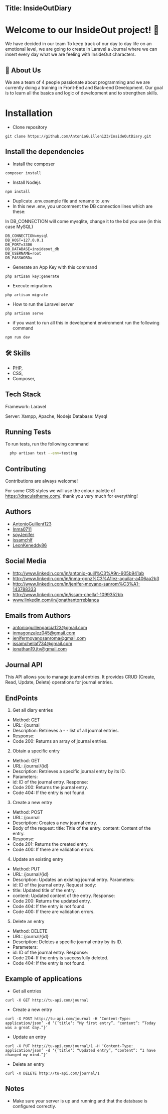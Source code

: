 ## Title: InsideOutDiary








# Welcome to our InsideOut project! 👋

We have decided in our team To keep track of our day to day life on an emotional level, we are going to create in Laravel a Journal where we can insert every day what we are feeling with InsideOut characters.

## 🚀 About Us
We are a team of 4 people passionate about programming and we are currently doing a training in Front-End and Back-end Development. Our goal is to learn all the basics and logic of development and to strengthen skills.


# Installation
- Clone repository
```
git clone https://github.com/AntonioGuillen123/InsideOutDiary.git
```

## Install the dependencies 
- Install the composer

```
composer install
```
- Install Nodejs

```
npm install
```
- Duplicate .env.example file and rename to .env
- In this new .env, you uncomment the DB connection lines which are these:
 
In DB_CONNECTION will come mysqlite, change it to the bd you use (in this case MySQL)


```
DB_CONNECTION=mysql
DB_HOST=127.0.0.1
DB_PORT=3306
DB_DATABASE=insideout_db
DB_USERNAME=root
DB_PASSWORD=
```
 - Generate an App Key with this command 
```
php artisan key:generate 
```
- Execute migrations  
```
php artisan migrate
```
- How to run the Laravel server  
```
php artisan serve
```

- if you want to run all this in development environment run the following command  
```
npm run dev
```





    
## 🛠 Skills
- PHP,
- CSS,
- Composer,

 
## Tech Stack

Framework: Laravel

Server: Xampp, Apache, Nodejs
Database: Mysql


## Running Tests

To run tests, run the following command

```bash
  php artisan test --env=testing
```


## Contributing

Contributions are always welcome!

For some CSS styles we will use the colour palette of https://draculatheme.com/.
thank you very much for everything!

## Authors

- [AntonioGuillent123](https://github.com/AntonioGuillen123)  
- [Inma0711](https://github.com/Inma0711/Inma0711)
- [soyJenifer](https://github.com/soyJenifer)
- [issamchlf](https://github.com/issamchlf/issamchlf)
- [LeonKeneddy86](https://github.com/Leonkeneddy86)










## Social Media

- http://www.linkedin.com/in/antonio-guill%C3%A9n-905b941ab
- http://www.linkedin.com/in/inma-gonz%C3%A1lez-aguilar-a406aa2b3
- http://www.linkedin.com/in/jenifer-moyano-sanrom%C3%A1-143788333
- http://www.linkedin.com/in/issam-chellaf-1099352bb
- www.linkedin.com/in/jonathantorreblanca

## Emails from Authors
- antonioguillengarcia123@gmail.com
- inmagonzalez045@gmail.com
- jenifermoyanosanroma@gmail.com
- issamchellaf734@gmail.com
- jonathan19.jtv@gmail.com

## Journal API

This API allows you to manage journal entries. It provides CRUD (Create, Read, Update, Delete) operations for journal entries.

## EndPoints
1. Get all diary entries

- Method: GET
- URL: /journal
- Description: Retrieves a - - list of all journal entries.
- Response:
- Code 200: Returns an array of journal entries.
2. Obtain a specific entry

- Method: GET
- URL: /journal/{id}
- Description: Retrieves a specific journal entry by its ID.
- Parameters:
- id: ID of the journal entry.
Response:
- Code 200: Returns the journal entry.
- Code 404: If the entry is not found.

3. Create a new entry
- Method: POST
- URL: /journal
- Description: Creates a new journal entry.
- Body of the request:
title: Title of the entry.
content: Content of the entry.
- Response:
- Code 201: Returns the created entry.
- Code 400: If there are validation errors.

4. Update an existing entry
- Method: PUT
- URL: /journal/{id}
- Description: Updates an existing journal entry.
Parameters:
- id: ID of the journal entry.
Request body:
- title: Updated title of the entry.
- content: Updated content of the entry.
Response:
- Code 200: Returns the updated entry.
- Code 404: If the entry is not found.
- Code 400: If there are validation errors.

5. Delete an entry
- Method: DELETE
- URL: /journal/{id}
- Description: Deletes a specific journal entry by its ID.
- Parameters:
- id: ID of the journal entry.
Response:
- Code 204: If the entry is successfully deleted.
- Code 404: If the entry is not found.

## Example of applications

- Get all entries
```
curl -X GET http://tu-api.com/journal
```
- Create a new entry
```
curl -X POST http://tu-api.com/journal -H ‘Content-Type: application/json’ -d ‘{’title‘: “My first entry”, “content”: “Today was a great day.”}’
```

- Update an entry
```
curl -X PUT http://tu-api.com/journal/1 -H ‘Content-Type: application/json’ -d ‘{’title‘: “Updated entry”, “content”: “I have changed my mind.”}’
```

- Delete an entry
```
curl -X DELETE http://tu-api.com/journal/1
```

## Notes

- Make sure your server is up and running and that the database is configured correctly.
